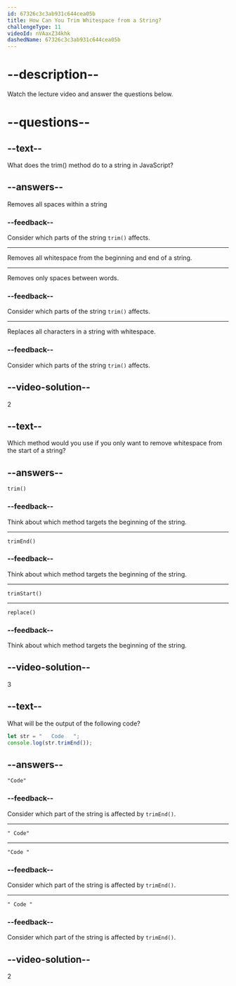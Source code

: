 ```yaml
---
id: 67326c3c3ab931c644cea05b
title: How Can You Trim Whitespace from a String?
challengeType: 11
videoId: nVAaxZ34khk
dashedName: 67326c3c3ab931c644cea05b
---
```


# --description--

Watch the lecture video and answer the questions below.

# --questions--

## --text--

What does the trim() method do to a string in JavaScript?

## --answers--

Removes all spaces within a string

### --feedback--

Consider which parts of the string `trim()` affects.

---

Removes all whitespace from the beginning and end of a string.

---

Removes only spaces between words.

### --feedback--

Consider which parts of the string `trim()` affects.

---

Replaces all characters in a string with whitespace.

### --feedback--

Consider which parts of the string `trim()` affects.

## --video-solution--

2

## --text--

Which method would you use if you only want to remove whitespace from the start of a string?

## --answers--

`trim()`

### --feedback--

Think about which method targets the beginning of the string.

---

`trimEnd()`

### --feedback--

Think about which method targets the beginning of the string.

---

`trimStart()`

---

`replace()`

### --feedback--

Think about which method targets the beginning of the string.

## --video-solution--

3

## --text--

What will be the output of the following code?

```js
let str = "   Code   ";
console.log(str.trimEnd());
```

## --answers--

`"Code"`

### --feedback--

Consider which part of the string is affected by `trimEnd()`.

---

`" Code"`

---

`"Code "`

### --feedback--

Consider which part of the string is affected by `trimEnd()`.

---

`" Code "`

### --feedback--

Consider which part of the string is affected by `trimEnd()`.

## --video-solution--

2
